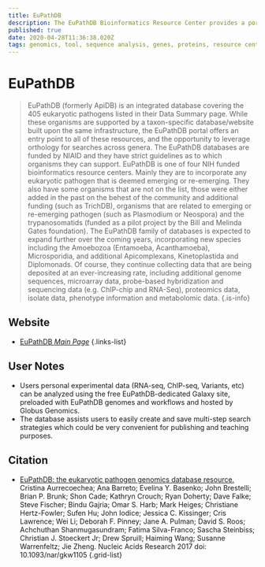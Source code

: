 ```yaml
---
title: EuPathDB
description: The EuPathDB Bioinformatics Resource Center provides a portal for accessing genomic-scale datasets associated with the diverse eukaryotic microbes.
published: true
date: 2020-04-28T11:36:38.020Z
tags: genomics, tool, sequence analysis, genes, proteins, resource center, database, eukaryotes, transcriptomics, prediction, proteomics, function
---
```


# EuPathDB

> EuPathDB (formerly ApiDB) is an integrated database covering the 405 eukaryotic pathogens listed in their Data Summary page.
While these organisms are supported by a taxon-specific database/website built upon the same infrastructure, the EuPathDB portal offers an entry point to all of these resources, and the opportunity to leverage orthology for searches across genera.
&NewLine;
The EuPathDB databases are funded by NIAID and they have strict guidelines as to which organisms they can support. EuPathDB is one of four NIH funded bioinformatics resource centers. Mainly they are to incorporate any eukaryotic pathogen that is deemed emerging or re-emerging. They also have some organisms that are not on the list, those were either added in the past on the behest of the community and additional funding (such as TrichDB), organisms that are related to emerging or re-emerging pathogen (such as Plasmodium or Neospora) and the trypanosomatids (funded as a pilot project by the Bill and Melinda Gates foundation).
&NewLine;
The EuPathDB family of databases is expected to expand further over the coming years, incorporating new species including the Amoebozoa (Entamoeba, Acanthamoeba), Microsporidia, and additional Apicomplexans, Kinetoplastida and Diplomonads. Of course, they continue collecting data that are being deposited at an ever-increasing rate, including additional genome sequences, microarray data, probe-based hybridization and sequencing data (e.g. ChIP-chip and RNA-Seq), proteomics data, isolate data, phenotype information and metabolomic data.
{.is-info}

## Website

- [EuPathDB *Main Page*](https://eupathdb.org/eupathdb/)
{.links-list}

## User Notes
- Users personal experimental data (RNA-seq, ChIP-seq, Variants, etc) can be analyzed using the free EuPathDB-dedicated Galaxy site, preloaded with EuPathDB genomes and workflows and hosted by Globus Genomics.
-  The database assists users to easily create and save multi-step search strategies which could be very convenient for publishing and teaching purposes. 

## Citation

- [EuPathDB: the eukaryotic pathogen genomics database resource.](https://www.ncbi.nlm.nih.gov/pubmed/27903906) Cristina Aurrecoechea; Ana Barreto; Evelina Y. Basenko; John Brestelli; Brian P. Brunk; Shon Cade; Kathryn Crouch; Ryan Doherty; Dave Falke; Steve Fischer; Bindu Gajria; Omar S. Harb; Mark Heiges; Christiane Hertz-Fowler; Sufen Hu; John Iodice; Jessica C. Kissinger; Cris Lawrence; Wei Li; Deborah F. Pinney; Jane A. Pulman; David S. Roos; Achchuthan Shanmugasundram; Fatima Silva-Franco; Sascha Steinbiss; Christian J. Stoeckert Jr; Drew Spruill; Haiming Wang; Susanne Warrenfeltz; Jie Zheng. Nucleic Acids Research 2017 doi: 10.1093/nar/gkw1105
{.grid-list}